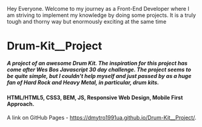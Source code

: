 Hey Everyone. Welcome to my journey as a Front-End Developer where I am striving to implement my knowledge by doing some projects. It is a truly tough and thorny way but enormously exciting at the same time

# Drum-Kit__Project

##### A project of an awesome Drum Kit. The inspiration for this project has come after Wes Bos Javascript 30 day challenge. The project seems to be quite simple, but I couldn't help myself and just passed by as a huge fan of Hard Rock and Heavy Metal, in particular, drum kits.

#### HTML/HTML5, CSS3, BEM, JS, Responsive Web Design, Mobile First Approach.

A link on GitHub Pages - https://dmytro1991ua.github.io/Drum-Kit__Project/.


